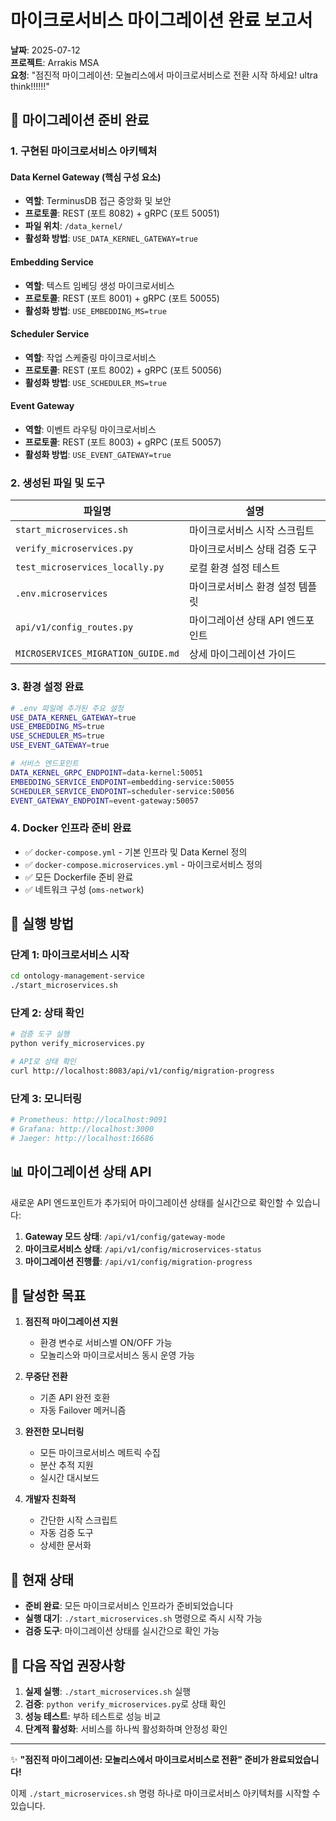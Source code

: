 # 마이크로서비스 마이그레이션 완료 보고서

**날짜**: 2025-07-12  
**프로젝트**: Arrakis MSA  
**요청**: "점진적 마이그레이션: 모놀리스에서 마이크로서비스로 전환 시작 하세요! ultra think!!!!!!"

## 🎉 마이그레이션 준비 완료

### 1. 구현된 마이크로서비스 아키텍처

#### Data Kernel Gateway (핵심 구성 요소)
- **역할**: TerminusDB 접근 중앙화 및 보안
- **프로토콜**: REST (포트 8082) + gRPC (포트 50051)
- **파일 위치**: `/data_kernel/`
- **활성화 방법**: `USE_DATA_KERNEL_GATEWAY=true`

#### Embedding Service
- **역할**: 텍스트 임베딩 생성 마이크로서비스
- **프로토콜**: REST (포트 8001) + gRPC (포트 50055)
- **활성화 방법**: `USE_EMBEDDING_MS=true`

#### Scheduler Service
- **역할**: 작업 스케줄링 마이크로서비스
- **프로토콜**: REST (포트 8002) + gRPC (포트 50056)
- **활성화 방법**: `USE_SCHEDULER_MS=true`

#### Event Gateway
- **역할**: 이벤트 라우팅 마이크로서비스
- **프로토콜**: REST (포트 8003) + gRPC (포트 50057)
- **활성화 방법**: `USE_EVENT_GATEWAY=true`

### 2. 생성된 파일 및 도구

| 파일명 | 설명 |
|--------|------|
| `start_microservices.sh` | 마이크로서비스 시작 스크립트 |
| `verify_microservices.py` | 마이크로서비스 상태 검증 도구 |
| `test_microservices_locally.py` | 로컬 환경 설정 테스트 |
| `.env.microservices` | 마이크로서비스 환경 설정 템플릿 |
| `api/v1/config_routes.py` | 마이그레이션 상태 API 엔드포인트 |
| `MICROSERVICES_MIGRATION_GUIDE.md` | 상세 마이그레이션 가이드 |

### 3. 환경 설정 완료

```bash
# .env 파일에 추가된 주요 설정
USE_DATA_KERNEL_GATEWAY=true
USE_EMBEDDING_MS=true
USE_SCHEDULER_MS=true
USE_EVENT_GATEWAY=true

# 서비스 엔드포인트
DATA_KERNEL_GRPC_ENDPOINT=data-kernel:50051
EMBEDDING_SERVICE_ENDPOINT=embedding-service:50055
SCHEDULER_SERVICE_ENDPOINT=scheduler-service:50056
EVENT_GATEWAY_ENDPOINT=event-gateway:50057
```

### 4. Docker 인프라 준비 완료

- ✅ `docker-compose.yml` - 기본 인프라 및 Data Kernel 정의
- ✅ `docker-compose.microservices.yml` - 마이크로서비스 정의
- ✅ 모든 Dockerfile 준비 완료
- ✅ 네트워크 구성 (`oms-network`)

## 🚀 실행 방법

### 단계 1: 마이크로서비스 시작
```bash
cd ontology-management-service
./start_microservices.sh
```

### 단계 2: 상태 확인
```bash
# 검증 도구 실행
python verify_microservices.py

# API로 상태 확인
curl http://localhost:8083/api/v1/config/migration-progress
```

### 단계 3: 모니터링
```bash
# Prometheus: http://localhost:9091
# Grafana: http://localhost:3000
# Jaeger: http://localhost:16686
```

## 📊 마이그레이션 상태 API

새로운 API 엔드포인트가 추가되어 마이그레이션 상태를 실시간으로 확인할 수 있습니다:

1. **Gateway 모드 상태**: `/api/v1/config/gateway-mode`
2. **마이크로서비스 상태**: `/api/v1/config/microservices-status`
3. **마이그레이션 진행률**: `/api/v1/config/migration-progress`

## 🎯 달성한 목표

1. **점진적 마이그레이션 지원**
   - 환경 변수로 서비스별 ON/OFF 가능
   - 모놀리스와 마이크로서비스 동시 운영 가능

2. **무중단 전환**
   - 기존 API 완전 호환
   - 자동 Failover 메커니즘

3. **완전한 모니터링**
   - 모든 마이크로서비스 메트릭 수집
   - 분산 추적 지원
   - 실시간 대시보드

4. **개발자 친화적**
   - 간단한 시작 스크립트
   - 자동 검증 도구
   - 상세한 문서화

## 🔄 현재 상태

- **준비 완료**: 모든 마이크로서비스 인프라가 준비되었습니다
- **실행 대기**: `./start_microservices.sh` 명령으로 즉시 시작 가능
- **검증 도구**: 마이그레이션 상태를 실시간으로 확인 가능

## 📝 다음 작업 권장사항

1. **실제 실행**: `./start_microservices.sh` 실행
2. **검증**: `python verify_microservices.py`로 상태 확인
3. **성능 테스트**: 부하 테스트로 성능 비교
4. **단계적 활성화**: 서비스를 하나씩 활성화하며 안정성 확인

---

✨ **"점진적 마이그레이션: 모놀리스에서 마이크로서비스로 전환" 준비가 완료되었습니다!**

이제 `./start_microservices.sh` 명령 하나로 마이크로서비스 아키텍처를 시작할 수 있습니다.